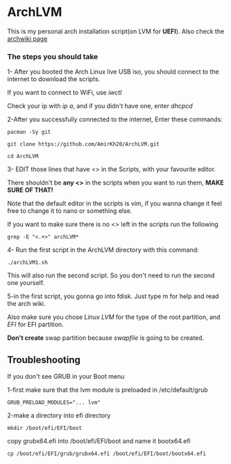 # ArchLVM
This is my personal arch installation script(on LVM for **UEFI**). Also check the [archwiki page](https://wiki.archlinux.org/title/Install_Arch_Linux_on_LVM)

### The steps you should take

1- After you booted the Arch Linux live USB iso, you should connect to the internet to download the scripts.

If you want to connect to WiFi, use _iwctl_

Check your ip with _ip a_, and if you didn't have one, enter _dhcpcd_

2-After you successfully connected to the internet, Enter these commands:

	pacman -Sy git

	git clone https://github.com/AmirKh20/ArchLVM.git

	cd ArchLVM

3- EDIT those lines that have <> in the Scripts, with your favourite editor.

   There shouldn't be **any <>** in the scripts when you want to run them, **MAKE SURE OF THAT!**

Note that the default editor in the scripts is vim, if you wanna change it feel free to change it to nano or something else.

If you want to make sure there is no <> left in the scripts run the following

    grep -E "<.+>" archLVM*

4- Run the first script in the ArchLVM directory with this command:

	./archLVM1.sh

This will also run the second script. So you don't need to run the second one yourself.

5-in the first script, you gonna go into fdisk. Just type m for help and read the arch wiki.

Also make sure you chose _Linux LVM_ for the type of the root partition, and _EFI_ for EFI partition.

**Don't create** swap partition because _swapfile_ is going to be created.

## Troubleshooting

If you don't see GRUB in your Boot menu

1-first make sure that the lvm module is preloaded
in /etc/default/grub

	GRUB_PRELOAD_MODULES="... lvm"

2-make a directory into efi directory

    mkdir /boot/efi/EFI/boot

copy grubx64.efi into /boot/efi/EFI/boot and name it bootx64.efi

```
cp /boot/efi/EFI/grub/grubx64.efi /boot/efi/EFI/boot/bootx64.efi
```
